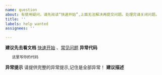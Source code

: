```yaml
---
name: question
about: 有使用疑问，请先阅读“快速开始”,上面无法解决再提交问题。处理完请关闭问题。
title: ''
labels: help wanted
assignees: ''

---
```


**建议先去看文档**
[快速开始](https://easyexcel.opensource.alibaba.com/docs/current/) 、[常见问题](https://easyexcel.opensource.alibaba.com/qa/)
**异常代码**
```java
   这里写你的代码
```
**异常提示**
请提供完整的异常提示,记住是全部异常！
**建议描述**
